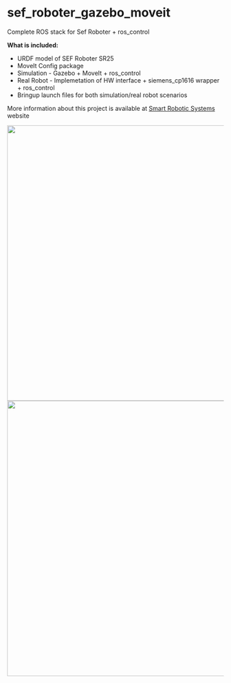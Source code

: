 # sef_roboter_gazebo_moveit
Complete ROS stack for Sef Roboter + ros_control 

**What is included:**
- URDF model of SEF Roboter SR25
- MoveIt Config package
- Simulation - Gazebo + MoveIt + ros_control 
- Real Robot - Implemetation of HW interface + siemens_cp1616 wrapper + ros_control 
- Bringup launch files for both simulation/real robot scenarios

More information about this project is available at [Smart Robotic Systems](http://www.smartroboticsys.eu/?cat=9) website

<img src="http://www.smartroboticsys.eu/wp-content/uploads/2016/08/gazebo_title.png" width="640">


<img src="http://www.smartroboticsys.eu/wp-content/uploads/2016/09/SEF.jpg" width="640">
